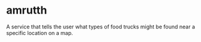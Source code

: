 amrutth
=======

A service that tells the user what types of food trucks might be found near a specific location on a map.
